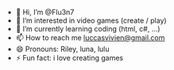 - 👋 Hi, I’m @Flu3n7
- 👀 I’m interested in video games (create / play)
- 🌱 I’m currently learning coding (html, c#, ...)
- 📫 How to reach me luccasvivien@gmail.com
- 😄 Pronouns: Riley, luna, lulu
- ⚡ Fun fact: i love creating games

<!---
Flu3n7/Flu3n7 is a ✨ special ✨ repository because its `README.md` (this file) appears on your GitHub profile.
You can click the Preview link to take a look at your changes.
--->
